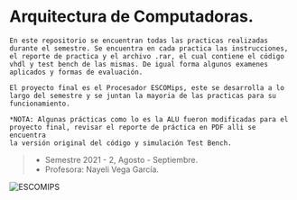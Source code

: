 # Arquitectura de Computadoras.
    En este repositorio se encuentran todas las practicas realizadas
    durante el semestre. Se encuentra en cada practica las instrucciones,
    el reporte de practica y el archivo .rar, el cual contiene el código
    vhdl y test bench de las mismas. De igual forma algunos examenes
    aplicados y formas de evaluación.
    
    El proyecto final es el Procesador ESCOMips, este se desarrolla a lo 
    largo del semestre y se juntan la mayoria de las practicas para su
    funcionamiento.
    
    *NOTA: Algunas prácticas como lo es la ALU fueron modificadas para el
    proyecto final, revisar el reporte de práctica en PDF alli se encuentra
    la versión original del código y simulación Test Bench.
    
> - Semestre 2021 - 2, Agosto -  Septiembre.
> - Profesora: Nayeli Vega García.
    
    
![ESCOMIPS](https://user-images.githubusercontent.com/55300309/147428656-b461f653-921a-41a9-b62f-884717006e23.jpg)
